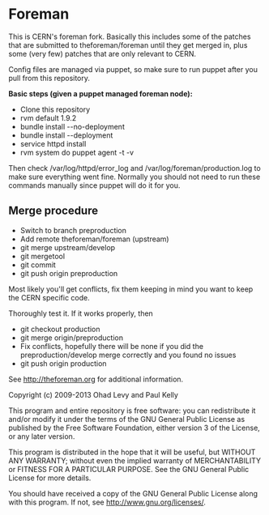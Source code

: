 # Foreman

This is CERN's foreman fork. Basically this includes some of the patches that are submitted to theforeman/foreman until they get merged in, plus some (very few) patches that are only relevant to CERN.

Config files are managed via puppet, so make sure to run puppet after you pull from this repository.

**Basic steps (given a puppet managed foreman node):**

  *   Clone this repository
  *   rvm default 1.9.2
  *   bundle install --no-deployment
  *   bundle install --deployment
  *   service httpd install
  *  rvm system do puppet agent -t -v

  Then check /var/log/httpd/error_log and /var/log/foreman/production.log to make sure everything went fine.
  Normally you should not need to run these commands manually since puppet will do it for you.

## Merge procedure

  * Switch to branch preproduction
  * Add remote theforeman/foreman (upstream)
* git merge upstream/develop
* git mergetool
* git commit
* git push origin preproduction


Most likely you'll get conflicts, fix them keeping in mind you want to keep the CERN specific code.

Thoroughly test it. If it works properly, then

* git checkout production
* git merge origin/preproduction
* Fix conflicts, hopefully there will be none if you did the preproduction/develop merge correctly and you found no issues
* git push origin production


See http://theforeman.org for additional information.

Copyright (c) 2009-2013 Ohad Levy and Paul Kelly

This program and entire repository is free software: you can redistribute it and/or modify
it under the terms of the GNU General Public License as published by
the Free Software Foundation, either version 3 of the License, or
any later version.

This program is distributed in the hope that it will be useful,
but WITHOUT ANY WARRANTY; without even the implied warranty of
MERCHANTABILITY or FITNESS FOR A PARTICULAR PURPOSE.  See the
GNU General Public License for more details.

You should have received a copy of the GNU General Public License
along with this program.  If not, see <http://www.gnu.org/licenses/>.

